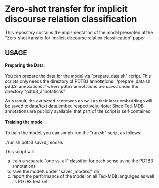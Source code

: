 # Zero-shot transfer for implicit discourse relation classification

This repository contains the implementation of the model presented at the "Zero-shot transfer for implicit discourse relation classification" paper.

## USAGE

#### Preparing the Data: 
You can prepare the data for the model via "prepare_data.sh" script. This scripts only needs the directory of PDTB3 annotations.
./prepare_data.sh pdtb3_annotations #  where pdtb3 annotations are saved under the directory "pdtb3_annotations"

As a result, the extracted sentences as well as their laser embeddings will be saved to data/text data/embed respectively. Note: Since Ted-MDB annotations are publicly available, that part of the script is self-contained

#### Training the model
To train the model, you can simply run the "run.sh" script as follows:

./run.sh pdtb3 saved_models

This script will
<ol type="a">
<li> train a separate "one vs. all" classifier for each sense using the PDTB3 annotations </li>
<li> save the models under "saved_models/" dir </li>
<li> report the performance of the model on all Ted-MDB languages as well as PDTB3 test set. </li>
</ol>

